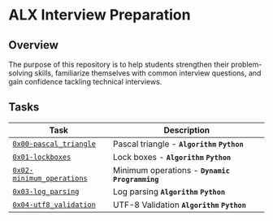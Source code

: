 # ALX Interview Preparation

## Overview

The purpose of this repository is to help students strengthen their problem-solving skills, familiarize themselves
with common interview questions, and gain confidence tackling technical interviews.

## Tasks

| Task                                                    | Description                                    |
|---------------------------------------------------------|------------------------------------------------|
| [`0x00-pascal_triangle`](./0x00-pascal_triangle/)       | Pascal triangle - **`Algorithm`** **`Python`** |
| [`0x01-lockboxes`](./0x01-lockboxes/)                   | Lock boxes -  **`Algorithm`** **`Python`**     |
| [`0x02-minimum_operations`](./0x02-minimum_operations/) | Minimum operations - **`Dynamic Programming`** |
| [`0x03-log_parsing`](./0x03-log_parsing/)               | Log parsing **`Algorithm`** **`Python`**       |
| [`0x04-utf8_validation`](./0x04-utf8_validation/)       | UTF-8 Validation **`Algorithm`** **`Python`**  |
